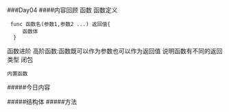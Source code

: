 ###Day04
####内容回顾
函数
    函数定义
    
     func 函数名(参数1,参数2 ...) 返回值{
         函数体
      }
    
    
函数进阶
    高阶函数:函数既可以作为参数也可以作为返回值
             说明函数有不同的返回类型
    闭包
  
    内置函数

#####今日内容

#####结构体
#####方法